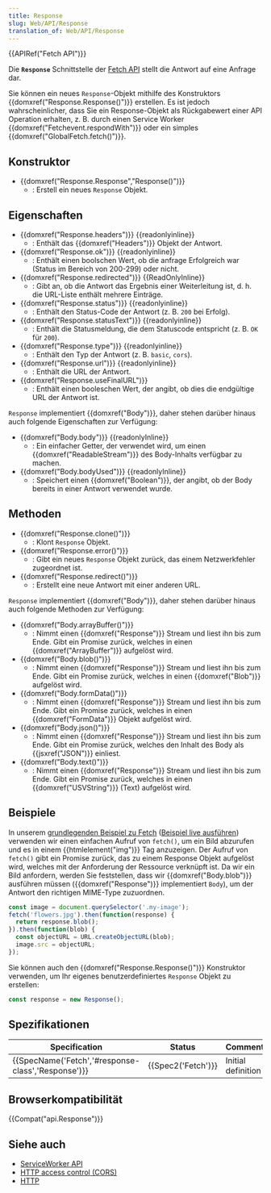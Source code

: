 ```yaml
---
title: Response
slug: Web/API/Response
translation_of: Web/API/Response
---
```

{{APIRef("Fetch API")}}

Die **`Response`** Schnittstelle der [Fetch API](/de/docs/Web/API/Fetch_API) stellt die Antwort auf eine Anfrage dar.

Sie können ein neues `Response`-Objekt mithilfe des Konstruktors {{domxref("Response.Response()")}} erstellen. Es ist jedoch wahrscheinlicher, dass Sie ein Response-Objekt als Rückgabewert einer API Operation erhalten, z. B. durch einen Service Worker {{domxref("Fetchevent.respondWith")}} oder ein simples {{domxref("GlobalFetch.fetch()")}}.

## Konstruktor

- {{domxref("Response.Response","Response()")}}
  - : Erstell ein neues `Response` Objekt.

## Eigenschaften

- {{domxref("Response.headers")}} {{readonlyinline}}
  - : Enthält das {{domxref("Headers")}} Objekt der Antwort.
- {{domxref("Response.ok")}} {{readonlyinline}}
  - : Enthält einen boolschen Wert, ob die anfrage Erfolgreich war (Status im Bereich von 200-299) oder nicht.
- {{domxref("Response.redirected")}} {{ReadOnlyInline}}
  - : Gibt an, ob die Antwort das Ergebnis einer Weiterleitung ist, d. h. die URL-Liste enthält mehrere Einträge.
- {{domxref("Response.status")}} {{readonlyinline}}
  - : Enthält den Status-Code der Antwort (z. B. `200` bei Erfolg).
- {{domxref("Response.statusText")}} {{readonlyinline}}
  - : Enthält die Statusmeldung, die dem Statuscode entspricht (z. B. `OK` für `200`).
- {{domxref("Response.type")}} {{readonlyinline}}
  - : Enthält den Typ der Antwort (z. B. `basic`, `cors`).
- {{domxref("Response.url")}} {{readonlyinline}}
  - : Enthält die URL der Antwort.
- {{domxref("Response.useFinalURL")}}
  - : Enthält einen booleschen Wert, der angibt, ob dies die endgültige URL der Antwort ist.

`Response` implementiert {{domxref("Body")}}, daher stehen darüber hinaus auch folgende Eigenschaften zur Verfügung:

- {{domxref("Body.body")}} {{readonlyInline}}
  - : Ein einfacher Getter, der verwendet wird, um einen {{domxref("ReadableStream")}} des Body-Inhalts verfügbar zu machen.
- {{domxref("Body.bodyUsed")}} {{readonlyInline}}
  - : Speichert einen {{domxref("Boolean")}}, der angibt, ob der Body bereits in einer Antwort verwendet wurde.

## Methoden

- {{domxref("Response.clone()")}}
  - : Klont `Response` Objekt.
- {{domxref("Response.error()")}}
  - : Gibt ein neues `Response` Objekt zurück, das einem Netzwerkfehler zugeordnet ist.
- {{domxref("Response.redirect()")}}
  - : Erstellt eine neue Antwort mit einer anderen URL.

`Response` implementiert {{domxref("Body")}}, daher stehen darüber hinaus auch folgende Methoden zur Verfügung:

- {{domxref("Body.arrayBuffer()")}}
  - : Nimmt einen {{domxref("Response")}} Stream und liest ihn bis zum Ende. Gibt ein Promise zurück, welches in einen {{domxref("ArrayBuffer")}} aufgelöst wird.
- {{domxref("Body.blob()")}}
  - : Nimmt einen {{domxref("Response")}} Stream und liest ihn bis zum Ende. Gibt ein Promise zurück, welches in einen {{domxref("Blob")}} aufgelöst wird.
- {{domxref("Body.formData()")}}
  - : Nimmt einen {{domxref("Response")}} Stream und liest ihn bis zum Ende. Gibt ein Promise zurück, welches in einen {{domxref("FormData")}} Objekt aufgelöst wird.
- {{domxref("Body.json()")}}
  - : Nimmt einen {{domxref("Response")}} Stream und liest ihn bis zum Ende. Gibt ein Promise zurück, welches den Inhalt des Body als {{jsxref("JSON")}} einliest.
- {{domxref("Body.text()")}}
  - : Nimmt einen {{domxref("Response")}} Stream und liest ihn bis zum Ende. Gibt ein Promise zurück, welches in einen {{domxref("USVString")}} (Text) aufgelöst wird.

## Beispiele

In unserem [grundlegenden Beispiel zu Fetch](https://github.com/mdn/fetch-examples/tree/master/basic-fetch) ([Beispiel live ausführen](https://mdn.github.io/fetch-examples/basic-fetch/)) verwenden wir einen einfachen Aufruf von `fetch()`, um ein Bild abzurufen und es in einem {{htmlelement("img")}} Tag anzuzeigen. Der Aufruf von `fetch()` gibt ein Promise zurück, das zu einem Response Objekt aufgelöst wird, welches mit der Anforderung der Ressource verknüpft ist. Da wir ein Bild anfordern, werden Sie feststellen, dass wir {{domxref("Body.blob")}} ausführen müssen ({{domxref("Response")}} implementiert `Body`), um der Antwort den richtigen MIME-Type zuzuordnen.

```js
const image = document.querySelector('.my-image');
fetch('flowers.jpg').then(function(response) {
  return response.blob();
}).then(function(blob) {
  const objectURL = URL.createObjectURL(blob);
  image.src = objectURL;
});
```

Sie können auch den {{domxref("Response.Response()")}} Konstruktor verwenden, um Ihr eigenes benutzerdefiniertes `Response` Objekt zu erstellen:

```js
const response = new Response();
```

## Spezifikationen

| Specification                                                        | Status                   | Comment            |
| -------------------------------------------------------------------- | ------------------------ | ------------------ |
| {{SpecName('Fetch','#response-class','Response')}} | {{Spec2('Fetch')}} | Initial definition |

## Browserkompatibilität

{{Compat("api.Response")}}

## Siehe auch

- [ServiceWorker API](/de/docs/Web/API/ServiceWorker_API)
- [HTTP access control (CORS)](/de/docs/Web/HTTP/Access_control_CORS)
- [HTTP](/de/docs/Web/HTTP)
